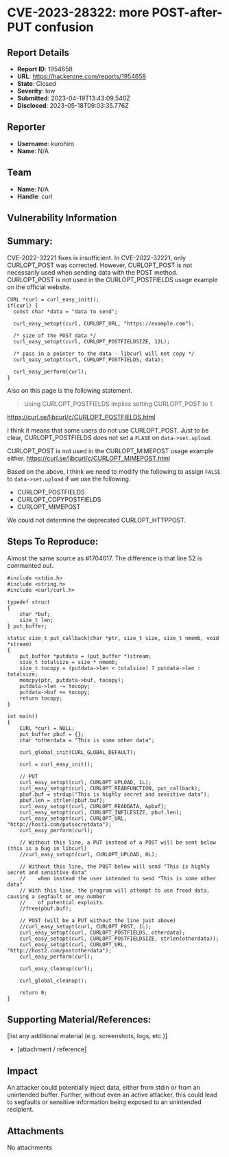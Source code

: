 # CVE-2023-28322: more POST-after-PUT confusion

## Report Details
- **Report ID**: 1954658
- **URL**: https://hackerone.com/reports/1954658
- **State**: Closed
- **Severity**: low
- **Submitted**: 2023-04-19T13:43:09.540Z
- **Disclosed**: 2023-05-18T09:03:35.776Z

## Reporter
- **Username**: kurohiro
- **Name**: N/A

## Team
- **Name**: N/A
- **Handle**: curl

## Vulnerability Information
## Summary:
CVE-2022-32221 fixes is insufficient.
In CVE-2022-32221, only CURLOPT_POST was corrected.
However, CURLOPT_POST is not necessarily used when sending data with the POST method.
CURLOPT_POST is not used in the CURLOPT_POSTFIELDS usage example on the official website.
```
CURL *curl = curl_easy_init();
if(curl) {
  const char *data = "data to send";
 
  curl_easy_setopt(curl, CURLOPT_URL, "https://example.com");
 
  /* size of the POST data */
  curl_easy_setopt(curl, CURLOPT_POSTFIELDSIZE, 12L);
 
  /* pass in a pointer to the data - libcurl will not copy */
  curl_easy_setopt(curl, CURLOPT_POSTFIELDS, data);
 
  curl_easy_perform(curl);
}
```
Also on this page is the following statement.

>Using CURLOPT_POSTFIELDS implies setting CURLOPT_POST to 1.

https://curl.se/libcurl/c/CURLOPT_POSTFIELDS.html

I think it means that some users do not use CURLOPT_POST.
Just to be clear, CURLOPT_POSTFIELDS does not set a `FLASE` on `data->set.upload`.

CURLOPT_POST is not used in the CURLOPT_MIMEPOST usage example either.
https://curl.se/libcurl/c/CURLOPT_MIMEPOST.html

Based on the above, I think we need to modify the following to assign `FALSE` to `data->set.upload` if we use the following.
* CURLOPT_POSTFIELDS
* CURLOPT_COPYPOSTFIELDS
* CURLOPT_MIMEPOST

We could not determine the deprecated CURLOPT_HTTPPOST.

## Steps To Reproduce:
Almost the same source as #1704017. The difference is that line 52 is commented out.

```
#include <stdio.h>
#include <string.h>
#include <curl/curl.h>

typedef struct
{
    char *buf;
    size_t len;
} put_buffer;

static size_t put_callback(char *ptr, size_t size, size_t nmemb, void *stream)
{
    put_buffer *putdata = (put_buffer *)stream;
    size_t totalsize = size * nmemb;
    size_t tocopy = (putdata->len < totalsize) ? putdata->len : totalsize;
    memcpy(ptr, putdata->buf, tocopy);
    putdata->len -= tocopy;
    putdata->buf += tocopy;
    return tocopy;
}

int main()
{
    CURL *curl = NULL;
    put_buffer pbuf = {};
    char *otherdata = "This is some other data";

    curl_global_init(CURL_GLOBAL_DEFAULT);

    curl = curl_easy_init();

    // PUT
    curl_easy_setopt(curl, CURLOPT_UPLOAD, 1L);
    curl_easy_setopt(curl, CURLOPT_READFUNCTION, put_callback);
    pbuf.buf = strdup("This is highly secret and sensitive data");
    pbuf.len = strlen(pbuf.buf);
    curl_easy_setopt(curl, CURLOPT_READDATA, &pbuf);
    curl_easy_setopt(curl, CURLOPT_INFILESIZE, pbuf.len);
    curl_easy_setopt(curl, CURLOPT_URL, "http://host1.com/putsecretdata");
    curl_easy_perform(curl);

    // Without this line, a PUT instead of a POST will be sent below (this is a bug in libcurl)
    //curl_easy_setopt(curl, CURLOPT_UPLOAD, 0L);

    // Without this line, the POST below will send "This is highly secret and sensitive data"
    //    when instead the user intended to send "This is some other data"
    // With this line, the program will attempt to use freed data, causing a segfault or any number
    //    of potential exploits.
    //free(pbuf.buf);

    // POST (will be a PUT without the line just above)
    //curl_easy_setopt(curl, CURLOPT_POST, 1L);
    curl_easy_setopt(curl, CURLOPT_POSTFIELDS, otherdata);
    curl_easy_setopt(curl, CURLOPT_POSTFIELDSIZE, strlen(otherdata));
    curl_easy_setopt(curl, CURLOPT_URL, "http://host2.com/postotherdata");
    curl_easy_perform(curl);

    curl_easy_cleanup(curl);

    curl_global_cleanup();

    return 0;
}
```

## Supporting Material/References:
[list any additional material (e.g. screenshots, logs, etc.)]

  * [attachment / reference]

## Impact

An attacker could potentially inject data, either from stdin or from an unintended buffer. Further, without even an active attacker, this could lead to segfaults or sensitive information being exposed to an unintended recipient.

## Attachments
No attachments
